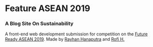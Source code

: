 # Feature ASEAN 2019
### A Blog Site On Sustainability

A front-end web development submission for competition on the [Future Ready ASEAN 2019](https://futurereadyasean.org/fra-competition-2019/).
Made by [Rayhan Hanaputra](http://github.com/rayhanhanaputra) and [Rofi H.](http://github.com/quartz510)
